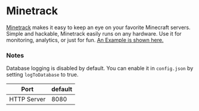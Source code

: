 # Minetrack
[Minetrack](https://github.com/Cryptkeeper/Minetrack) makes it easy to keep an eye on your favorite Minecraft servers. Simple and hackable, Minetrack easily runs on any hardware. Use it for monitoring, analytics, or just for fun. [An Example is shown here.](http://minetrack.mythicalkitten.com/)

### Notes
Database logging is disabled by default. You can enable it in ```config.json``` by setting ```logToDatabase``` to true.

| Port    | default                         |
|---------|---------------------------------|
| HTTP Server  |  8080  |
